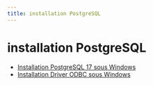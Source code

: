 ```yaml
---
title: installation PostgreSQL
---
```


# installation PostgreSQL

* [Installation PostgreSQL 17 sous Windows](./pg-17-windows.md "Installation PostgreSQL 17 sous Windows")
* [Installation Driver ODBC sous Windows](./odbc-windows.md "Installation Driver ODBC sous Windows")

